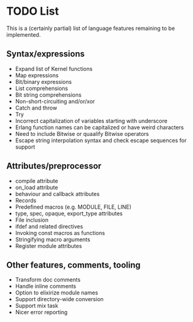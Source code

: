 # TODO List

This is a (certainly partial) list of language features remaining to be implemented.

## Syntax/expressions

*   Expand list of Kernel functions
*   Map expressions
*   Bit/binary expressions
*   List comprehensions
*   Bit string comprehensions
*   Non-short-circuiting and/or/xor
*   Catch and throw
*   Try
*   Incorrect capitalization of variables starting with underscore
*   Erlang function names can be capitalized or have weird characters
*   Need to include Bitwise or quaalify Bitwise operators
*   Escape string interpolation syntax and check escape sequences for support

## Attributes/preprocessor

*   compile attribute
*   on_load attribute
*   behaviour and callback attributes
*   Records
*   Predefined macros (e.g. MODULE, FILE, LINE)
*   type, spec, opaque, export_type attributes
*   File inclusion
*   ifdef and related directives
*   Invoking const macros as functions
*   Stringifying macro arguments
*   Register module attributes

## Other features, comments, tooling

*   Transform doc comments
*   Handle inline comments
*   Option to elixirize module names
*   Support directory-wide conversion
*   Support mix task
*   Nicer error reporting
